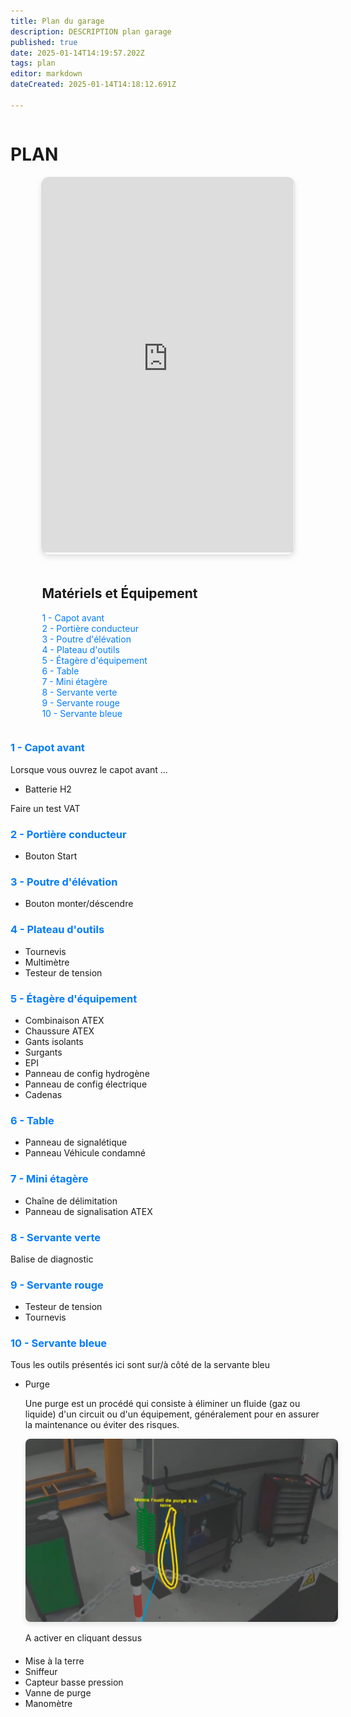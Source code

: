 ```yaml
---
title: Plan du garage
description: DESCRIPTION plan garage
published: true
date: 2025-01-14T14:19:57.202Z
tags: plan
editor: markdown
dateCreated: 2025-01-14T14:18:12.691Z

---
```

<div style="display: flex; flex-wrap: wrap; gap: 20px;">
  <div style="flex: 1; min-width: 300px;">


# PLAN


<div style="display: flex; flex-direction: column; align-items: center; gap: 20px;">
  <!-- Iframe container with better styling -->
  <div class="sketchfab-embed-wrapper" style="width: 80%; max-width: 1200px; border: 1px solid #ddd; border-radius: 12px; overflow: hidden; box-shadow: 0 4px 8px rgba(0, 0, 0, 0.1);">
    <iframe
      title="plan"
      frameborder="0"
      allowfullscreen
      mozallowfullscreen="true"
      webkitallowfullscreen="true"
      allow="autoplay; fullscreen; xr-spatial-tracking"
      xr-spatial-tracking
      execution-while-out-of-viewport
      execution-while-not-rendered
      web-share
      src="https://sketchfab.com/models/96804244a07c4b4fbe503817d0b56398/embed"
      style="width: 100%; height: 600px;">
    </iframe>
  </div>

  <!-- Numbered sections navigation -->
  <div style="width: 80%; max-width: 1200px;">
    <h2>Matériels et Équipement</h2>
    <ul style="list-style: none; padding: 0;">
      <li><a href="#capot-avant" style="text-decoration: none; color: #007BFF;">1 - Capot avant</a></li>
      <li><a href="#portiere-conducteur" style="text-decoration: none; color: #007BFF;">2 - Portière conducteur</a></li>
      <li><a href="#poutre-elevation" style="text-decoration: none; color: #007BFF;">3 - Poutre d'élévation</a></li>
      <li><a href="#plateau-outils" style="text-decoration: none; color: #007BFF;">4 - Plateau d'outils</a></li>
      <li><a href="#etagere-equipement" style="text-decoration: none; color: #007BFF;">5 - Étagère d'équipement</a></li>
      <li><a href="#table" style="text-decoration: none; color: #007BFF;">6 - Table</a></li>
      <li><a href="#mini-etagere" style="text-decoration: none; color: #007BFF;">7 - Mini étagère</a></li>
      <li><a href="#servante-verte" style="text-decoration: none; color: #007BFF;">8 - Servante verte</a></li>
      <li><a href="#servante-rouge" style="text-decoration: none; color: #007BFF;">9 - Servante rouge</a></li>
      <li><a href="#servante-bleu" style="text-decoration: none; color: #007BFF;">10 - Servante bleue</a></li>
    </ul>
  </div>
</div>

<!-- Sections with clear anchors for easy navigation -->
<section id="capot-avant">
  <h3 style="color: #007BFF;">1 - Capot avant</h3>
  <p>Lorsque vous ouvrez le capot avant ...</p>
   <ul>
    <li>Batterie H2</li>
    </ul>
  <p>Faire un test VAT</p>
</section>

<section id="portiere-conducteur">
  <h3 style="color: #007BFF;">2 - Portière conducteur</h3>
  <ul>
    <li>Bouton Start</li>
    </ul>
</section>

<section id="poutre-elevation">
  <h3 style="color: #007BFF;">3 - Poutre d'élévation</h3>
  <ul>
    <li>Bouton monter/déscendre</li>
    </ul>
</section>

<section id="plateau-outils">
  <h3 style="color: #007BFF;">4 - Plateau d'outils</h3>
  <ul>
    <li>Tournevis</li>
    <li>Multimètre</li>
    <li>Testeur de tension</li>
  </ul>
</section>

<section id="etagere-equipement">
  <h3 style="color: #007BFF;">5 - Étagère d'équipement</h3>
  <ul>
    <li>Combinaison ATEX</li>
    <li>Chaussure ATEX</li>
    <li>Gants isolants</li>
    <li>Surgants</li>
    <li>EPI</li>
    <li>Panneau de config hydrogène</li>
    <li>Panneau de config électrique</li>
    <li>Cadenas</li>
  </ul>
</section>

<section id="table">
  <h3 style="color: #007BFF;">6 - Table</h3>
  <ul>
    <li>Panneau de signalétique</li>
    <li>Panneau Véhicule condamné</li>
  </ul>
</section>

<section id="mini-etagere">
  <h3 style="color: #007BFF;">7 - Mini étagère</h3>
  <ul>
    <li>Chaîne de délimitation</li>
    <li>Panneau de signalisation ATEX</li>
  </ul>
</section>

<section id="servante-verte">
  <h3 style="color: #007BFF;">8 - Servante verte</h3>
  <p>Balise de diagnostic</p>
</section>

<section id="servante-rouge">
  <h3 style="color: #007BFF;">9 - Servante rouge</h3>
  <ul>
    <li>Testeur de tension</li>
    <li>Tournevis</li>
  </ul>
</section>

<section id="servante-bleu">
  <h3 style="color: #007BFF;">10 - Servante bleue</h3>
  <div>
  <p>
Tous les outils présentés ici sont sur/à côté de la servante bleu
    </p>
  </div>
  <ul>
    <li>Purge</li>
    <div>
      <p>
        Une purge est un procédé qui consiste à éliminer un fluide (gaz ou liquide) d'un circuit ou d'un équipement, 
        généralement pour en assurer la maintenance ou éviter des risques.
      </p>
      </div>
    <div>
      <img src="/purge.png" alt="Purge" style="max-width: 500px; border-radius: 8px; box-shadow: 0 4px 8px rgba(0, 0, 0, 0.1);">
    </div>   
    <div>
  	<p style="margin-bottom: 20px">
    A activer en cliquant dessus  
    </p>
  </div>
    <li>Mise à la terre</li>
    <li>Sniffeur</li>
    <li>Capteur basse pression</li>
    <li>Vanne de purge</li>
    <li>Manomètre</li>
  </ul>
</section>
</div>
</div>

